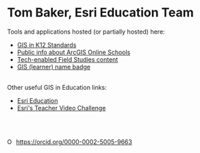 # Tom Baker, Esri Education Team

Tools and applications hosted (or partially hosted) here:
<ul>
  <LI><a href="https://trbaker.github.io/GIStandards">GIS in K12 Standards</a>
    <LI><a href="ADI">Public info about ArcGIS Online Schools
      <LI><a href="https://github.com/trbaker/TEFS_IOT">Tech-enabled Field Studies content</a>
        <LI><a target="new" href="https://esriurl.com/namebadge">GIS (learner) name badge</a>
  </ul>
<br />
Other useful GIS in Education links:
        <UL>
        <LI><a target="new" href="https://esri.com/education">Esri Education</a>
         <LI><a target="new" href="https://esriurl.com/tvc">Esri's Teacher Video Challenge</a>
              
 </ul>
        
<br><br>
<div itemscope itemtype="https://schema.org/Person"><a itemprop="sameAs" content="https://orcid.org/0000-0002-5005-9663" href="https://orcid.org/0000-0002-5005-9663" target="orcid.widget" rel="me noopener noreferrer" style="vertical-align:top;"><img src="https://orcid.org/sites/default/files/images/orcid_16x16.png" style="width:1em;margin-right:.5em;" alt="ORCID iD icon">https://orcid.org/0000-0002-5005-9663</a></div>
